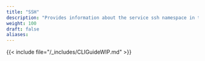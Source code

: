 ```yaml
---
title: "SSH"
description: "Provides information about the service ssh namespace in the TrueNAS CLI. Includes command syntax and common commands."
weight: 100
draft: false
aliases:
---
```


{{< include file="/_includes/CLIGuideWIP.md" >}}
